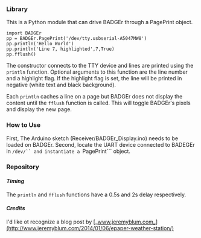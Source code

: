 ### **Library**

This is a Python module that can drive BADGEr through a PagePrint object. 
```
import BADGEr
pp = BADGEr.PagePrint('/dev/tty.usbserial-A5047MW8')
pp.println('Hello World')
pp.println('Line 7, highlighted',7,True)
pp.fflush()
```

The constructor connects to the TTY device and lines are printed using the ```println``` function. Optional arguments to this function are the line number and a highlight flag. If the highlight flag is set, the line will be printed in negative (white text and black background). 

Each ```println``` caches a line on a page but BADGEr does not display the content until the ```fflush``` function is called. This will toggle BADGEr's pixels and display the new page. 

### **How to Use**

First, The Arduino sketch (Receiver/BADGEr_Display.ino) needs to be loaded on BADGEr. Second, locate the UART device connected to BADEGEr in ```/dev/`` and instantiate a ```PagePrint``` object.

### **Repository**


#### *Timing*

The ```println``` and ```fflush``` functions have a 0.5s and 2s delay respectively.

#### *Credits*

I'd like ot recognize a blog post by [_www.jeremyblum.com_](http://www.jeremyblum.com/2014/01/06/epaper-weather-station/)